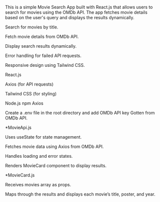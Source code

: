 This is a simple Movie Search App built with React.js that allows users to search for movies using the OMDb API. The app fetches movie details based on the user's query and displays the results dynamically.


<!-- Features -->

Search for movies by title.

Fetch movie details from OMDb API.

Display search results dynamically.

Error handling for failed API requests.

Responsive design using Tailwind CSS.

<!-- Technologies Used -->

React.js

Axios (for API requests)

Tailwind CSS (for styling)

<!-- Install Dependencies -->

Node.js
npm
Axios

Create a .env file in the root directory and add OMDb API key Gotten from OMDb API.

<!-- Code Structure -->

*MovieApi.js

Uses useState for state management.

Fetches movie data using Axios from OMDb API.

Handles loading and error states.

Renders MovieCard component to display results.


*MovieCard.js

Receives movies array as props.

Maps through the results and displays each movie’s title, poster, and year.
